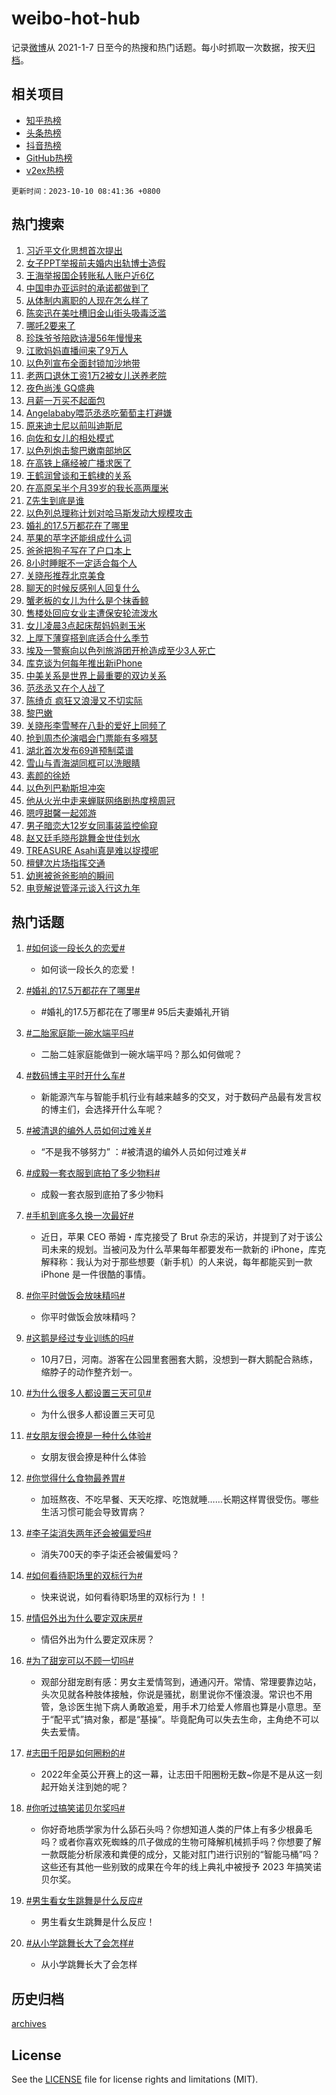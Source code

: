 # weibo-hot-hub

记录[微博](https://www.weibo.com)从 2021-1-7 日至今的热搜和热门话题。每小时抓取一次数据，按天[归档](archives)。

## 相关项目

- [知乎热榜](https://github.com/lonnyzhang423/zhihu-hot-hub)
- [头条热榜](https://github.com/lonnyzhang423/toutiao-hot-hub)
- [抖音热榜](https://github.com/lonnyzhang423/douyin-hot-hub)
- [GitHub热榜](https://github.com/lonnyzhang423/github-hot-hub)
- [v2ex热榜](https://github.com/lonnyzhang423/v2ex-hot-hub)


`更新时间：2023-10-10 08:41:36 +0800`

## 热门搜索

1. [习近平文化思想首次提出](https://m.weibo.cn/search?containerid=100103type%3D1%26t%3D10%26q%3D%23%E4%B9%A0%E8%BF%91%E5%B9%B3%E6%96%87%E5%8C%96%E6%80%9D%E6%83%B3%E9%A6%96%E6%AC%A1%E6%8F%90%E5%87%BA%23&stream_entry_id=51&isnewpage=1&extparam=seat%3D1%26filter_type%3Drealtimehot%26pos%3D0%26c_type%3D51%26q%3D%2523%25E4%25B9%25A0%25E8%25BF%2591%25E5%25B9%25B3%25E6%2596%2587%25E5%258C%2596%25E6%2580%259D%25E6%2583%25B3%25E9%25A6%2596%25E6%25AC%25A1%25E6%258F%2590%25E5%2587%25BA%2523%26cate%3D10103%26dgr%3D0%26stream_entry_id%3D51%26display_time%3D1696898494%26pre_seqid%3D1696898494951027372164)
1. [女子PPT举报前夫婚内出轨博士造假](https://m.weibo.cn/search?containerid=100103type%3D1%26t%3D10%26q%3D%23%E5%A5%B3%E5%AD%90PPT%E4%B8%BE%E6%8A%A5%E5%89%8D%E5%A4%AB%E5%A9%9A%E5%86%85%E5%87%BA%E8%BD%A8%E5%8D%9A%E5%A3%AB%E9%80%A0%E5%81%87%23&stream_entry_id=31&isnewpage=1&extparam=seat%3D1%26flag%3D2%26pos%3D0%26q%3D%2523%25E5%25A5%25B3%25E5%25AD%2590PPT%25E4%25B8%25BE%25E6%258A%25A5%25E5%2589%258D%25E5%25A4%25AB%25E5%25A9%259A%25E5%2586%2585%25E5%2587%25BA%25E8%25BD%25A8%25E5%258D%259A%25E5%25A3%25AB%25E9%2580%25A0%25E5%2581%2587%2523%26band_rank%3D1%26stream_entry_id%3D31%26filter_type%3Drealtimehot%26c_type%3D31%26lcate%3D5001%26realpos%3D1%26dgr%3D0%26cate%3D5001%26display_time%3D1696898494%26pre_seqid%3D1696898494951027372164)
1. [王海举报国企转账私人账户近6亿](https://m.weibo.cn/search?containerid=100103type%3D1%26t%3D10%26q%3D%23%E7%8E%8B%E6%B5%B7%E4%B8%BE%E6%8A%A5%E5%9B%BD%E4%BC%81%E8%BD%AC%E8%B4%A6%E7%A7%81%E4%BA%BA%E8%B4%A6%E6%88%B7%E8%BF%916%E4%BA%BF%23&stream_entry_id=31&isnewpage=1&extparam=seat%3D1%26flag%3D1%26pos%3D1%26q%3D%2523%25E7%258E%258B%25E6%25B5%25B7%25E4%25B8%25BE%25E6%258A%25A5%25E5%259B%25BD%25E4%25BC%2581%25E8%25BD%25AC%25E8%25B4%25A6%25E7%25A7%2581%25E4%25BA%25BA%25E8%25B4%25A6%25E6%2588%25B7%25E8%25BF%25916%25E4%25BA%25BF%2523%26band_rank%3D2%26stream_entry_id%3D31%26filter_type%3Drealtimehot%26c_type%3D31%26lcate%3D5001%26realpos%3D2%26dgr%3D0%26cate%3D5001%26display_time%3D1696898494%26pre_seqid%3D1696898494951027372164)
1. [中国申办亚运时的承诺都做到了](https://m.weibo.cn/search?containerid=100103type%3D1%26t%3D10%26q%3D%23%E4%B8%AD%E5%9B%BD%E7%94%B3%E5%8A%9E%E4%BA%9A%E8%BF%90%E6%97%B6%E7%9A%84%E6%89%BF%E8%AF%BA%E9%83%BD%E5%81%9A%E5%88%B0%E4%BA%86%23&stream_entry_id=31&isnewpage=1&extparam=seat%3D1%26flag%3D0%26pos%3D2%26q%3D%2523%25E4%25B8%25AD%25E5%259B%25BD%25E7%2594%25B3%25E5%258A%259E%25E4%25BA%259A%25E8%25BF%2590%25E6%2597%25B6%25E7%259A%2584%25E6%2589%25BF%25E8%25AF%25BA%25E9%2583%25BD%25E5%2581%259A%25E5%2588%25B0%25E4%25BA%2586%2523%26band_rank%3D3%26stream_entry_id%3D31%26filter_type%3Drealtimehot%26c_type%3D31%26lcate%3D5001%26realpos%3D3%26dgr%3D0%26cate%3D5001%26display_time%3D1696898494%26pre_seqid%3D1696898494951027372164)
1. [从体制内离职的人现在怎么样了](https://m.weibo.cn/search?containerid=100103type%3D1%26t%3D10%26q%3D%23%E4%BB%8E%E4%BD%93%E5%88%B6%E5%86%85%E7%A6%BB%E8%81%8C%E7%9A%84%E4%BA%BA%E7%8E%B0%E5%9C%A8%E6%80%8E%E4%B9%88%E6%A0%B7%E4%BA%86%23&stream_entry_id=31&isnewpage=1&extparam=seat%3D1%26flag%3D2%26pos%3D3%26q%3D%2523%25E4%25BB%258E%25E4%25BD%2593%25E5%2588%25B6%25E5%2586%2585%25E7%25A6%25BB%25E8%2581%258C%25E7%259A%2584%25E4%25BA%25BA%25E7%258E%25B0%25E5%259C%25A8%25E6%2580%258E%25E4%25B9%2588%25E6%25A0%25B7%25E4%25BA%2586%2523%26band_rank%3D4%26stream_entry_id%3D31%26filter_type%3Drealtimehot%26c_type%3D31%26lcate%3D5001%26realpos%3D4%26dgr%3D0%26cate%3D5001%26display_time%3D1696898494%26pre_seqid%3D1696898494951027372164)
1. [陈奕迅在美吐槽旧金山街头吸毒泛滥](https://m.weibo.cn/search?containerid=100103type%3D1%26t%3D10%26q%3D%23%E9%99%88%E5%A5%95%E8%BF%85%E5%9C%A8%E7%BE%8E%E5%90%90%E6%A7%BD%E6%97%A7%E9%87%91%E5%B1%B1%E8%A1%97%E5%A4%B4%E5%90%B8%E6%AF%92%E6%B3%9B%E6%BB%A5%23&stream_entry_id=31&isnewpage=1&extparam=seat%3D1%26flag%3D2%26pos%3D4%26q%3D%2523%25E9%2599%2588%25E5%25A5%2595%25E8%25BF%2585%25E5%259C%25A8%25E7%25BE%258E%25E5%2590%2590%25E6%25A7%25BD%25E6%2597%25A7%25E9%2587%2591%25E5%25B1%25B1%25E8%25A1%2597%25E5%25A4%25B4%25E5%2590%25B8%25E6%25AF%2592%25E6%25B3%259B%25E6%25BB%25A5%2523%26band_rank%3D5%26stream_entry_id%3D31%26filter_type%3Drealtimehot%26c_type%3D31%26lcate%3D5001%26realpos%3D5%26dgr%3D0%26cate%3D5001%26display_time%3D1696898494%26pre_seqid%3D1696898494951027372164)
1. [哪吒2要来了](https://m.weibo.cn/search?containerid=100103type%3D1%26t%3D10%26q%3D%23%E5%93%AA%E5%90%922%E8%A6%81%E6%9D%A5%E4%BA%86%23&stream_entry_id=31&isnewpage=1&extparam=seat%3D1%26flag%3D1%26pos%3D5%26q%3D%2523%25E5%2593%25AA%25E5%2590%25922%25E8%25A6%2581%25E6%259D%25A5%25E4%25BA%2586%2523%26band_rank%3D6%26stream_entry_id%3D31%26filter_type%3Drealtimehot%26c_type%3D31%26lcate%3D5001%26realpos%3D6%26dgr%3D0%26cate%3D5001%26display_time%3D1696898494%26pre_seqid%3D1696898494951027372164)
1. [珍珠爷爷陪欧诗漫56年慢慢来](https://m.weibo.cn/search?containerid=100103type%3D1%26t%3D10%26q%3D%23%E7%8F%8D%E7%8F%A0%E7%88%B7%E7%88%B7%E9%99%AA%E6%AC%A7%E8%AF%97%E6%BC%AB56%E5%B9%B4%E6%85%A2%E6%85%A2%E6%9D%A5%23&stream_entry_id=31&isnewpage=1&extparam=seat%3D1%26pos%3D6%26q%3D%2523%25E7%258F%258D%25E7%258F%25A0%25E7%2588%25B7%25E7%2588%25B7%25E9%2599%25AA%25E6%25AC%25A7%25E8%25AF%2597%25E6%25BC%25AB56%25E5%25B9%25B4%25E6%2585%25A2%25E6%2585%25A2%25E6%259D%25A5%2523%26band_rank%3D7%26topic_ad%3D1%26stream_entry_id%3D31%26filter_type%3Drealtimehot%26is_ad_pos%3D1%26c_type%3D31%26lcate%3D5001%26dgr%3D0%26cate%3D5001%26adid%3D207413%26display_time%3D1696898494%26pre_seqid%3D1696898494951027372164)
1. [江歌妈妈直播间来了9万人](https://m.weibo.cn/search?containerid=100103type%3D1%26t%3D10%26q%3D%23%E6%B1%9F%E6%AD%8C%E5%A6%88%E5%A6%88%E7%9B%B4%E6%92%AD%E9%97%B4%E6%9D%A5%E4%BA%869%E4%B8%87%E4%BA%BA%23&stream_entry_id=31&isnewpage=1&extparam=seat%3D1%26flag%3D0%26pos%3D7%26q%3D%2523%25E6%25B1%259F%25E6%25AD%258C%25E5%25A6%2588%25E5%25A6%2588%25E7%259B%25B4%25E6%2592%25AD%25E9%2597%25B4%25E6%259D%25A5%25E4%25BA%25869%25E4%25B8%2587%25E4%25BA%25BA%2523%26band_rank%3D7%26stream_entry_id%3D31%26filter_type%3Drealtimehot%26c_type%3D31%26lcate%3D5001%26realpos%3D7%26dgr%3D0%26cate%3D5001%26display_time%3D1696898494%26pre_seqid%3D1696898494951027372164)
1. [以色列宣布全面封锁加沙地带](https://m.weibo.cn/search?containerid=100103type%3D1%26t%3D10%26q%3D%23%E4%BB%A5%E8%89%B2%E5%88%97%E5%AE%A3%E5%B8%83%E5%85%A8%E9%9D%A2%E5%B0%81%E9%94%81%E5%8A%A0%E6%B2%99%E5%9C%B0%E5%B8%A6%23&stream_entry_id=31&isnewpage=1&extparam=seat%3D1%26flag%3D0%26pos%3D8%26q%3D%2523%25E4%25BB%25A5%25E8%2589%25B2%25E5%2588%2597%25E5%25AE%25A3%25E5%25B8%2583%25E5%2585%25A8%25E9%259D%25A2%25E5%25B0%2581%25E9%2594%2581%25E5%258A%25A0%25E6%25B2%2599%25E5%259C%25B0%25E5%25B8%25A6%2523%26band_rank%3D8%26stream_entry_id%3D31%26filter_type%3Drealtimehot%26c_type%3D31%26lcate%3D5001%26realpos%3D8%26dgr%3D0%26cate%3D5001%26display_time%3D1696898494%26pre_seqid%3D1696898494951027372164)
1. [老两口退休工资1万2被女儿送养老院](https://m.weibo.cn/search?containerid=100103type%3D1%26t%3D10%26q%3D%23%E8%80%81%E4%B8%A4%E5%8F%A3%E9%80%80%E4%BC%91%E5%B7%A5%E8%B5%841%E4%B8%872%E8%A2%AB%E5%A5%B3%E5%84%BF%E9%80%81%E5%85%BB%E8%80%81%E9%99%A2%23&stream_entry_id=31&isnewpage=1&extparam=seat%3D1%26flag%3D0%26pos%3D9%26q%3D%2523%25E8%2580%2581%25E4%25B8%25A4%25E5%258F%25A3%25E9%2580%2580%25E4%25BC%2591%25E5%25B7%25A5%25E8%25B5%25841%25E4%25B8%25872%25E8%25A2%25AB%25E5%25A5%25B3%25E5%2584%25BF%25E9%2580%2581%25E5%2585%25BB%25E8%2580%2581%25E9%2599%25A2%2523%26band_rank%3D9%26stream_entry_id%3D31%26filter_type%3Drealtimehot%26c_type%3D31%26lcate%3D5001%26realpos%3D9%26dgr%3D0%26cate%3D5001%26display_time%3D1696898494%26pre_seqid%3D1696898494951027372164)
1. [夜色尚浅 GQ盛典](https://m.weibo.cn/search?containerid=100103type%3D1%26t%3D10%26q%3D%E5%A4%9C%E8%89%B2%E5%B0%9A%E6%B5%85+GQ%E7%9B%9B%E5%85%B8&stream_entry_id=31&isnewpage=1&extparam=seat%3D1%26flag%3D1%26pos%3D10%26q%3D%25E5%25A4%259C%25E8%2589%25B2%25E5%25B0%259A%25E6%25B5%2585%2520GQ%25E7%259B%259B%25E5%2585%25B8%26band_rank%3D10%26stream_entry_id%3D31%26filter_type%3Drealtimehot%26c_type%3D31%26lcate%3D5001%26realpos%3D10%26dgr%3D0%26cate%3D5001%26display_time%3D1696898494%26pre_seqid%3D1696898494951027372164)
1. [月薪一万买不起面包](https://m.weibo.cn/search?containerid=100103type%3D1%26t%3D10%26q%3D%23%E6%9C%88%E8%96%AA%E4%B8%80%E4%B8%87%E4%B9%B0%E4%B8%8D%E8%B5%B7%E9%9D%A2%E5%8C%85%23&stream_entry_id=31&isnewpage=1&extparam=seat%3D1%26flag%3D2%26pos%3D11%26q%3D%2523%25E6%259C%2588%25E8%2596%25AA%25E4%25B8%2580%25E4%25B8%2587%25E4%25B9%25B0%25E4%25B8%258D%25E8%25B5%25B7%25E9%259D%25A2%25E5%258C%2585%2523%26band_rank%3D11%26stream_entry_id%3D31%26filter_type%3Drealtimehot%26c_type%3D31%26lcate%3D5001%26realpos%3D11%26dgr%3D0%26cate%3D5001%26display_time%3D1696898494%26pre_seqid%3D1696898494951027372164)
1. [Angelababy喂范丞丞吃葡萄主打避嫌](https://m.weibo.cn/search?containerid=100103type%3D1%26t%3D10%26q%3D%23Angelababy%E5%96%82%E8%8C%83%E4%B8%9E%E4%B8%9E%E5%90%83%E8%91%A1%E8%90%84%E4%B8%BB%E6%89%93%E9%81%BF%E5%AB%8C%23&stream_entry_id=31&isnewpage=1&extparam=seat%3D1%26flag%3D2%26pos%3D12%26q%3D%2523Angelababy%25E5%2596%2582%25E8%258C%2583%25E4%25B8%259E%25E4%25B8%259E%25E5%2590%2583%25E8%2591%25A1%25E8%2590%2584%25E4%25B8%25BB%25E6%2589%2593%25E9%2581%25BF%25E5%25AB%258C%2523%26band_rank%3D12%26stream_entry_id%3D31%26filter_type%3Drealtimehot%26c_type%3D31%26lcate%3D5001%26realpos%3D12%26dgr%3D0%26cate%3D5001%26display_time%3D1696898494%26pre_seqid%3D1696898494951027372164)
1. [原来迪士尼以前叫迪斯尼](https://m.weibo.cn/search?containerid=100103type%3D1%26t%3D10%26q%3D%23%E5%8E%9F%E6%9D%A5%E8%BF%AA%E5%A3%AB%E5%B0%BC%E4%BB%A5%E5%89%8D%E5%8F%AB%E8%BF%AA%E6%96%AF%E5%B0%BC%23&stream_entry_id=31&isnewpage=1&extparam=seat%3D1%26flag%3D1%26pos%3D13%26q%3D%2523%25E5%258E%259F%25E6%259D%25A5%25E8%25BF%25AA%25E5%25A3%25AB%25E5%25B0%25BC%25E4%25BB%25A5%25E5%2589%258D%25E5%258F%25AB%25E8%25BF%25AA%25E6%2596%25AF%25E5%25B0%25BC%2523%26band_rank%3D13%26stream_entry_id%3D31%26filter_type%3Drealtimehot%26c_type%3D31%26lcate%3D5001%26realpos%3D13%26dgr%3D0%26cate%3D5001%26display_time%3D1696898494%26pre_seqid%3D1696898494951027372164)
1. [向佐和女儿的相处模式](https://m.weibo.cn/search?containerid=100103type%3D1%26t%3D10%26q%3D%23%E5%90%91%E4%BD%90%E5%92%8C%E5%A5%B3%E5%84%BF%E7%9A%84%E7%9B%B8%E5%A4%84%E6%A8%A1%E5%BC%8F%23&stream_entry_id=31&isnewpage=1&extparam=seat%3D1%26flag%3D1%26pos%3D14%26q%3D%2523%25E5%2590%2591%25E4%25BD%2590%25E5%2592%258C%25E5%25A5%25B3%25E5%2584%25BF%25E7%259A%2584%25E7%259B%25B8%25E5%25A4%2584%25E6%25A8%25A1%25E5%25BC%258F%2523%26band_rank%3D14%26stream_entry_id%3D31%26filter_type%3Drealtimehot%26c_type%3D31%26lcate%3D5001%26realpos%3D14%26dgr%3D0%26cate%3D5001%26display_time%3D1696898494%26pre_seqid%3D1696898494951027372164)
1. [以色列炮击黎巴嫩南部地区](https://m.weibo.cn/search?containerid=100103type%3D1%26t%3D10%26q%3D%23%E4%BB%A5%E8%89%B2%E5%88%97%E7%82%AE%E5%87%BB%E9%BB%8E%E5%B7%B4%E5%AB%A9%E5%8D%97%E9%83%A8%E5%9C%B0%E5%8C%BA%23&stream_entry_id=31&isnewpage=1&extparam=seat%3D1%26flag%3D0%26pos%3D15%26q%3D%2523%25E4%25BB%25A5%25E8%2589%25B2%25E5%2588%2597%25E7%2582%25AE%25E5%2587%25BB%25E9%25BB%258E%25E5%25B7%25B4%25E5%25AB%25A9%25E5%258D%2597%25E9%2583%25A8%25E5%259C%25B0%25E5%258C%25BA%2523%26band_rank%3D15%26stream_entry_id%3D31%26filter_type%3Drealtimehot%26c_type%3D31%26lcate%3D5001%26realpos%3D15%26dgr%3D0%26cate%3D5001%26display_time%3D1696898494%26pre_seqid%3D1696898494951027372164)
1. [在高铁上痛经被广播求医了](https://m.weibo.cn/search?containerid=100103type%3D1%26t%3D10%26q%3D%23%E5%9C%A8%E9%AB%98%E9%93%81%E4%B8%8A%E7%97%9B%E7%BB%8F%E8%A2%AB%E5%B9%BF%E6%92%AD%E6%B1%82%E5%8C%BB%E4%BA%86%23&stream_entry_id=31&isnewpage=1&extparam=seat%3D1%26flag%3D1%26pos%3D16%26q%3D%2523%25E5%259C%25A8%25E9%25AB%2598%25E9%2593%2581%25E4%25B8%258A%25E7%2597%259B%25E7%25BB%258F%25E8%25A2%25AB%25E5%25B9%25BF%25E6%2592%25AD%25E6%25B1%2582%25E5%258C%25BB%25E4%25BA%2586%2523%26band_rank%3D16%26stream_entry_id%3D31%26filter_type%3Drealtimehot%26c_type%3D31%26lcate%3D5001%26realpos%3D16%26dgr%3D0%26cate%3D5001%26display_time%3D1696898494%26pre_seqid%3D1696898494951027372164)
1. [王鹤润曾谈和王鹤棣的关系](https://m.weibo.cn/search?containerid=100103type%3D1%26t%3D10%26q%3D%23%E7%8E%8B%E9%B9%A4%E6%B6%A6%E6%9B%BE%E8%B0%88%E5%92%8C%E7%8E%8B%E9%B9%A4%E6%A3%A3%E7%9A%84%E5%85%B3%E7%B3%BB%23&stream_entry_id=31&isnewpage=1&extparam=seat%3D1%26flag%3D0%26pos%3D17%26q%3D%2523%25E7%258E%258B%25E9%25B9%25A4%25E6%25B6%25A6%25E6%259B%25BE%25E8%25B0%2588%25E5%2592%258C%25E7%258E%258B%25E9%25B9%25A4%25E6%25A3%25A3%25E7%259A%2584%25E5%2585%25B3%25E7%25B3%25BB%2523%26band_rank%3D17%26stream_entry_id%3D31%26filter_type%3Drealtimehot%26c_type%3D31%26lcate%3D5001%26realpos%3D17%26dgr%3D0%26cate%3D5001%26display_time%3D1696898494%26pre_seqid%3D1696898494951027372164)
1. [在高原呆半个月39岁的我长高两厘米](https://m.weibo.cn/search?containerid=100103type%3D1%26t%3D10%26q%3D%23%E5%9C%A8%E9%AB%98%E5%8E%9F%E5%91%86%E5%8D%8A%E4%B8%AA%E6%9C%8839%E5%B2%81%E7%9A%84%E6%88%91%E9%95%BF%E9%AB%98%E4%B8%A4%E5%8E%98%E7%B1%B3%23&stream_entry_id=31&isnewpage=1&extparam=seat%3D1%26flag%3D1%26pos%3D18%26q%3D%2523%25E5%259C%25A8%25E9%25AB%2598%25E5%258E%259F%25E5%2591%2586%25E5%258D%258A%25E4%25B8%25AA%25E6%259C%258839%25E5%25B2%2581%25E7%259A%2584%25E6%2588%2591%25E9%2595%25BF%25E9%25AB%2598%25E4%25B8%25A4%25E5%258E%2598%25E7%25B1%25B3%2523%26band_rank%3D18%26stream_entry_id%3D31%26filter_type%3Drealtimehot%26c_type%3D31%26lcate%3D5001%26realpos%3D18%26dgr%3D0%26cate%3D5001%26display_time%3D1696898494%26pre_seqid%3D1696898494951027372164)
1. [Z先生到底是谁](https://m.weibo.cn/search?containerid=100103type%3D1%26t%3D10%26q%3D%23Z%E5%85%88%E7%94%9F%E5%88%B0%E5%BA%95%E6%98%AF%E8%B0%81%23&stream_entry_id=31&isnewpage=1&extparam=seat%3D1%26flag%3D2%26pos%3D19%26q%3D%2523Z%25E5%2585%2588%25E7%2594%259F%25E5%2588%25B0%25E5%25BA%2595%25E6%2598%25AF%25E8%25B0%2581%2523%26band_rank%3D19%26stream_entry_id%3D31%26filter_type%3Drealtimehot%26c_type%3D31%26lcate%3D5001%26realpos%3D19%26dgr%3D0%26cate%3D5001%26display_time%3D1696898494%26pre_seqid%3D1696898494951027372164)
1. [以色列总理称计划对哈马斯发动大规模攻击](https://m.weibo.cn/search?containerid=100103type%3D1%26t%3D10%26q%3D%23%E4%BB%A5%E8%89%B2%E5%88%97%E6%80%BB%E7%90%86%E7%A7%B0%E8%AE%A1%E5%88%92%E5%AF%B9%E5%93%88%E9%A9%AC%E6%96%AF%E5%8F%91%E5%8A%A8%E5%A4%A7%E8%A7%84%E6%A8%A1%E6%94%BB%E5%87%BB%23&stream_entry_id=31&isnewpage=1&extparam=seat%3D1%26flag%3D1%26pos%3D20%26q%3D%2523%25E4%25BB%25A5%25E8%2589%25B2%25E5%2588%2597%25E6%2580%25BB%25E7%2590%2586%25E7%25A7%25B0%25E8%25AE%25A1%25E5%2588%2592%25E5%25AF%25B9%25E5%2593%2588%25E9%25A9%25AC%25E6%2596%25AF%25E5%258F%2591%25E5%258A%25A8%25E5%25A4%25A7%25E8%25A7%2584%25E6%25A8%25A1%25E6%2594%25BB%25E5%2587%25BB%2523%26band_rank%3D20%26stream_entry_id%3D31%26filter_type%3Drealtimehot%26c_type%3D31%26lcate%3D5001%26realpos%3D20%26dgr%3D0%26cate%3D5001%26display_time%3D1696898494%26pre_seqid%3D1696898494951027372164)
1. [婚礼的17.5万都花在了哪里](https://m.weibo.cn/search?containerid=100103type%3D1%26t%3D10%26q%3D%23%E5%A9%9A%E7%A4%BC%E7%9A%8417.5%E4%B8%87%E9%83%BD%E8%8A%B1%E5%9C%A8%E4%BA%86%E5%93%AA%E9%87%8C%23&stream_entry_id=31&isnewpage=1&extparam=seat%3D1%26flag%3D1%26pos%3D21%26q%3D%2523%25E5%25A9%259A%25E7%25A4%25BC%25E7%259A%258417.5%25E4%25B8%2587%25E9%2583%25BD%25E8%258A%25B1%25E5%259C%25A8%25E4%25BA%2586%25E5%2593%25AA%25E9%2587%258C%2523%26band_rank%3D21%26stream_entry_id%3D31%26filter_type%3Drealtimehot%26c_type%3D31%26lcate%3D5001%26realpos%3D21%26dgr%3D0%26cate%3D5001%26display_time%3D1696898494%26pre_seqid%3D1696898494951027372164)
1. [苹果的苹字还能组成什么词](https://m.weibo.cn/search?containerid=100103type%3D1%26t%3D10%26q%3D%23%E8%8B%B9%E6%9E%9C%E7%9A%84%E8%8B%B9%E5%AD%97%E8%BF%98%E8%83%BD%E7%BB%84%E6%88%90%E4%BB%80%E4%B9%88%E8%AF%8D%23&stream_entry_id=31&isnewpage=1&extparam=seat%3D1%26flag%3D1%26pos%3D22%26q%3D%2523%25E8%258B%25B9%25E6%259E%259C%25E7%259A%2584%25E8%258B%25B9%25E5%25AD%2597%25E8%25BF%2598%25E8%2583%25BD%25E7%25BB%2584%25E6%2588%2590%25E4%25BB%2580%25E4%25B9%2588%25E8%25AF%258D%2523%26band_rank%3D22%26stream_entry_id%3D31%26filter_type%3Drealtimehot%26c_type%3D31%26lcate%3D5001%26realpos%3D22%26dgr%3D0%26cate%3D5001%26display_time%3D1696898494%26pre_seqid%3D1696898494951027372164)
1. [爸爸把狗子写在了户口本上](https://m.weibo.cn/search?containerid=100103type%3D1%26t%3D10%26q%3D%23%E7%88%B8%E7%88%B8%E6%8A%8A%E7%8B%97%E5%AD%90%E5%86%99%E5%9C%A8%E4%BA%86%E6%88%B7%E5%8F%A3%E6%9C%AC%E4%B8%8A%23&stream_entry_id=31&isnewpage=1&extparam=seat%3D1%26flag%3D1%26pos%3D23%26q%3D%2523%25E7%2588%25B8%25E7%2588%25B8%25E6%258A%258A%25E7%258B%2597%25E5%25AD%2590%25E5%2586%2599%25E5%259C%25A8%25E4%25BA%2586%25E6%2588%25B7%25E5%258F%25A3%25E6%259C%25AC%25E4%25B8%258A%2523%26band_rank%3D23%26stream_entry_id%3D31%26filter_type%3Drealtimehot%26c_type%3D31%26lcate%3D5001%26realpos%3D23%26dgr%3D0%26cate%3D5001%26display_time%3D1696898494%26pre_seqid%3D1696898494951027372164)
1. [8小时睡眠不一定适合每个人](https://m.weibo.cn/search?containerid=100103type%3D1%26t%3D10%26q%3D%238%E5%B0%8F%E6%97%B6%E7%9D%A1%E7%9C%A0%E4%B8%8D%E4%B8%80%E5%AE%9A%E9%80%82%E5%90%88%E6%AF%8F%E4%B8%AA%E4%BA%BA%23&stream_entry_id=31&isnewpage=1&extparam=seat%3D1%26flag%3D0%26pos%3D24%26q%3D%25238%25E5%25B0%258F%25E6%2597%25B6%25E7%259D%25A1%25E7%259C%25A0%25E4%25B8%258D%25E4%25B8%2580%25E5%25AE%259A%25E9%2580%2582%25E5%2590%2588%25E6%25AF%258F%25E4%25B8%25AA%25E4%25BA%25BA%2523%26band_rank%3D24%26stream_entry_id%3D31%26filter_type%3Drealtimehot%26c_type%3D31%26lcate%3D5001%26realpos%3D24%26dgr%3D0%26cate%3D5001%26display_time%3D1696898494%26pre_seqid%3D1696898494951027372164)
1. [关晓彤推荐北京美食](https://m.weibo.cn/search?containerid=100103type%3D1%26t%3D10%26q%3D%E5%85%B3%E6%99%93%E5%BD%A4%E6%8E%A8%E8%8D%90%E5%8C%97%E4%BA%AC%E7%BE%8E%E9%A3%9F&stream_entry_id=31&isnewpage=1&extparam=seat%3D1%26flag%3D1%26pos%3D25%26q%3D%25E5%2585%25B3%25E6%2599%2593%25E5%25BD%25A4%25E6%258E%25A8%25E8%258D%2590%25E5%258C%2597%25E4%25BA%25AC%25E7%25BE%258E%25E9%25A3%259F%26band_rank%3D25%26stream_entry_id%3D31%26filter_type%3Drealtimehot%26c_type%3D31%26lcate%3D5001%26realpos%3D25%26dgr%3D0%26cate%3D5001%26display_time%3D1696898494%26pre_seqid%3D1696898494951027372164)
1. [聊天的时候反感别人回复什么](https://m.weibo.cn/search?containerid=100103type%3D1%26t%3D10%26q%3D%23%E8%81%8A%E5%A4%A9%E7%9A%84%E6%97%B6%E5%80%99%E5%8F%8D%E6%84%9F%E5%88%AB%E4%BA%BA%E5%9B%9E%E5%A4%8D%E4%BB%80%E4%B9%88%23&stream_entry_id=31&isnewpage=1&extparam=seat%3D1%26flag%3D1%26pos%3D26%26q%3D%2523%25E8%2581%258A%25E5%25A4%25A9%25E7%259A%2584%25E6%2597%25B6%25E5%2580%2599%25E5%258F%258D%25E6%2584%259F%25E5%2588%25AB%25E4%25BA%25BA%25E5%259B%259E%25E5%25A4%258D%25E4%25BB%2580%25E4%25B9%2588%2523%26band_rank%3D26%26stream_entry_id%3D31%26filter_type%3Drealtimehot%26c_type%3D31%26lcate%3D5001%26realpos%3D26%26dgr%3D0%26cate%3D5001%26display_time%3D1696898494%26pre_seqid%3D1696898494951027372164)
1. [蟹老板的女儿为什么是个抹香鲸](https://m.weibo.cn/search?containerid=100103type%3D1%26t%3D10%26q%3D%E8%9F%B9%E8%80%81%E6%9D%BF%E7%9A%84%E5%A5%B3%E5%84%BF%E4%B8%BA%E4%BB%80%E4%B9%88%E6%98%AF%E4%B8%AA%E6%8A%B9%E9%A6%99%E9%B2%B8&stream_entry_id=31&isnewpage=1&extparam=seat%3D1%26flag%3D0%26pos%3D27%26q%3D%25E8%259F%25B9%25E8%2580%2581%25E6%259D%25BF%25E7%259A%2584%25E5%25A5%25B3%25E5%2584%25BF%25E4%25B8%25BA%25E4%25BB%2580%25E4%25B9%2588%25E6%2598%25AF%25E4%25B8%25AA%25E6%258A%25B9%25E9%25A6%2599%25E9%25B2%25B8%26band_rank%3D27%26stream_entry_id%3D31%26filter_type%3Drealtimehot%26c_type%3D31%26lcate%3D5001%26realpos%3D27%26dgr%3D0%26cate%3D5001%26display_time%3D1696898494%26pre_seqid%3D1696898494951027372164)
1. [售楼处回应女业主遭保安轮流泼水](https://m.weibo.cn/search?containerid=100103type%3D1%26t%3D10%26q%3D%23%E5%94%AE%E6%A5%BC%E5%A4%84%E5%9B%9E%E5%BA%94%E5%A5%B3%E4%B8%9A%E4%B8%BB%E9%81%AD%E4%BF%9D%E5%AE%89%E8%BD%AE%E6%B5%81%E6%B3%BC%E6%B0%B4%23&stream_entry_id=31&isnewpage=1&extparam=seat%3D1%26flag%3D0%26pos%3D28%26q%3D%2523%25E5%2594%25AE%25E6%25A5%25BC%25E5%25A4%2584%25E5%259B%259E%25E5%25BA%2594%25E5%25A5%25B3%25E4%25B8%259A%25E4%25B8%25BB%25E9%2581%25AD%25E4%25BF%259D%25E5%25AE%2589%25E8%25BD%25AE%25E6%25B5%2581%25E6%25B3%25BC%25E6%25B0%25B4%2523%26band_rank%3D28%26stream_entry_id%3D31%26filter_type%3Drealtimehot%26c_type%3D31%26lcate%3D5001%26realpos%3D28%26dgr%3D0%26cate%3D5001%26display_time%3D1696898494%26pre_seqid%3D1696898494951027372164)
1. [女儿凌晨3点起床帮妈妈剥玉米](https://m.weibo.cn/search?containerid=100103type%3D1%26t%3D10%26q%3D%23%E5%A5%B3%E5%84%BF%E5%87%8C%E6%99%A83%E7%82%B9%E8%B5%B7%E5%BA%8A%E5%B8%AE%E5%A6%88%E5%A6%88%E5%89%A5%E7%8E%89%E7%B1%B3%23&stream_entry_id=31&isnewpage=1&extparam=seat%3D1%26flag%3D32768%26pos%3D29%26q%3D%2523%25E5%25A5%25B3%25E5%2584%25BF%25E5%2587%258C%25E6%2599%25A83%25E7%2582%25B9%25E8%25B5%25B7%25E5%25BA%258A%25E5%25B8%25AE%25E5%25A6%2588%25E5%25A6%2588%25E5%2589%25A5%25E7%258E%2589%25E7%25B1%25B3%2523%26band_rank%3D29%26stream_entry_id%3D31%26filter_type%3Drealtimehot%26c_type%3D31%26lcate%3D5001%26realpos%3D29%26dgr%3D0%26cate%3D5001%26display_time%3D1696898494%26pre_seqid%3D1696898494951027372164)
1. [上厚下薄穿搭到底适合什么季节](https://m.weibo.cn/search?containerid=100103type%3D1%26t%3D10%26q%3D%23%E4%B8%8A%E5%8E%9A%E4%B8%8B%E8%96%84%E7%A9%BF%E6%90%AD%E5%88%B0%E5%BA%95%E9%80%82%E5%90%88%E4%BB%80%E4%B9%88%E5%AD%A3%E8%8A%82%23&stream_entry_id=31&isnewpage=1&extparam=seat%3D1%26flag%3D0%26pos%3D30%26q%3D%2523%25E4%25B8%258A%25E5%258E%259A%25E4%25B8%258B%25E8%2596%2584%25E7%25A9%25BF%25E6%2590%25AD%25E5%2588%25B0%25E5%25BA%2595%25E9%2580%2582%25E5%2590%2588%25E4%25BB%2580%25E4%25B9%2588%25E5%25AD%25A3%25E8%258A%2582%2523%26band_rank%3D30%26stream_entry_id%3D31%26filter_type%3Drealtimehot%26c_type%3D31%26lcate%3D5001%26realpos%3D30%26dgr%3D0%26cate%3D5001%26display_time%3D1696898494%26pre_seqid%3D1696898494951027372164)
1. [埃及一警察向以色列旅游团开枪造成至少3人死亡](https://m.weibo.cn/search?containerid=100103type%3D1%26t%3D10%26q%3D%23%E5%9F%83%E5%8F%8A%E4%B8%80%E8%AD%A6%E5%AF%9F%E5%90%91%E4%BB%A5%E8%89%B2%E5%88%97%E6%97%85%E6%B8%B8%E5%9B%A2%E5%BC%80%E6%9E%AA%E9%80%A0%E6%88%90%E8%87%B3%E5%B0%913%E4%BA%BA%E6%AD%BB%E4%BA%A1%23&stream_entry_id=31&isnewpage=1&extparam=seat%3D1%26flag%3D1%26pos%3D31%26q%3D%2523%25E5%259F%2583%25E5%258F%258A%25E4%25B8%2580%25E8%25AD%25A6%25E5%25AF%259F%25E5%2590%2591%25E4%25BB%25A5%25E8%2589%25B2%25E5%2588%2597%25E6%2597%2585%25E6%25B8%25B8%25E5%259B%25A2%25E5%25BC%2580%25E6%259E%25AA%25E9%2580%25A0%25E6%2588%2590%25E8%2587%25B3%25E5%25B0%25913%25E4%25BA%25BA%25E6%25AD%25BB%25E4%25BA%25A1%2523%26band_rank%3D31%26stream_entry_id%3D31%26filter_type%3Drealtimehot%26c_type%3D31%26lcate%3D5001%26realpos%3D31%26dgr%3D0%26cate%3D5001%26display_time%3D1696898494%26pre_seqid%3D1696898494951027372164)
1. [库克谈为何每年推出新iPhone](https://m.weibo.cn/search?containerid=100103type%3D1%26t%3D10%26q%3D%23%E5%BA%93%E5%85%8B%E8%B0%88%E4%B8%BA%E4%BD%95%E6%AF%8F%E5%B9%B4%E6%8E%A8%E5%87%BA%E6%96%B0iPhone%23&stream_entry_id=31&isnewpage=1&extparam=seat%3D1%26flag%3D1%26pos%3D32%26q%3D%2523%25E5%25BA%2593%25E5%2585%258B%25E8%25B0%2588%25E4%25B8%25BA%25E4%25BD%2595%25E6%25AF%258F%25E5%25B9%25B4%25E6%258E%25A8%25E5%2587%25BA%25E6%2596%25B0iPhone%2523%26band_rank%3D32%26stream_entry_id%3D31%26filter_type%3Drealtimehot%26c_type%3D31%26lcate%3D5001%26realpos%3D32%26dgr%3D0%26cate%3D5001%26display_time%3D1696898494%26pre_seqid%3D1696898494951027372164)
1. [中美关系是世界上最重要的双边关系](https://m.weibo.cn/search?containerid=100103type%3D1%26t%3D10%26q%3D%23%E4%B8%AD%E7%BE%8E%E5%85%B3%E7%B3%BB%E6%98%AF%E4%B8%96%E7%95%8C%E4%B8%8A%E6%9C%80%E9%87%8D%E8%A6%81%E7%9A%84%E5%8F%8C%E8%BE%B9%E5%85%B3%E7%B3%BB%23&stream_entry_id=31&isnewpage=1&extparam=seat%3D1%26flag%3D1%26pos%3D33%26q%3D%2523%25E4%25B8%25AD%25E7%25BE%258E%25E5%2585%25B3%25E7%25B3%25BB%25E6%2598%25AF%25E4%25B8%2596%25E7%2595%258C%25E4%25B8%258A%25E6%259C%2580%25E9%2587%258D%25E8%25A6%2581%25E7%259A%2584%25E5%258F%258C%25E8%25BE%25B9%25E5%2585%25B3%25E7%25B3%25BB%2523%26band_rank%3D33%26stream_entry_id%3D31%26filter_type%3Drealtimehot%26c_type%3D31%26lcate%3D5001%26realpos%3D33%26dgr%3D0%26cate%3D5001%26display_time%3D1696898494%26pre_seqid%3D1696898494951027372164)
1. [范丞丞又在个人战了](https://m.weibo.cn/search?containerid=100103type%3D1%26t%3D10%26q%3D%23%E8%8C%83%E4%B8%9E%E4%B8%9E%E5%8F%88%E5%9C%A8%E4%B8%AA%E4%BA%BA%E6%88%98%E4%BA%86%23&stream_entry_id=31&isnewpage=1&extparam=seat%3D1%26flag%3D1%26pos%3D34%26q%3D%2523%25E8%258C%2583%25E4%25B8%259E%25E4%25B8%259E%25E5%258F%2588%25E5%259C%25A8%25E4%25B8%25AA%25E4%25BA%25BA%25E6%2588%2598%25E4%25BA%2586%2523%26band_rank%3D34%26stream_entry_id%3D31%26filter_type%3Drealtimehot%26c_type%3D31%26lcate%3D5001%26realpos%3D34%26dgr%3D0%26cate%3D5001%26display_time%3D1696898494%26pre_seqid%3D1696898494951027372164)
1. [陈绮贞 疯狂又浪漫又不切实际](https://m.weibo.cn/search?containerid=100103type%3D1%26t%3D10%26q%3D%E9%99%88%E7%BB%AE%E8%B4%9E+%E7%96%AF%E7%8B%82%E5%8F%88%E6%B5%AA%E6%BC%AB%E5%8F%88%E4%B8%8D%E5%88%87%E5%AE%9E%E9%99%85&stream_entry_id=31&isnewpage=1&extparam=seat%3D1%26flag%3D1%26pos%3D35%26q%3D%25E9%2599%2588%25E7%25BB%25AE%25E8%25B4%259E%2520%25E7%2596%25AF%25E7%258B%2582%25E5%258F%2588%25E6%25B5%25AA%25E6%25BC%25AB%25E5%258F%2588%25E4%25B8%258D%25E5%2588%2587%25E5%25AE%259E%25E9%2599%2585%26band_rank%3D35%26stream_entry_id%3D31%26filter_type%3Drealtimehot%26c_type%3D31%26lcate%3D5001%26realpos%3D35%26dgr%3D0%26cate%3D5001%26display_time%3D1696898494%26pre_seqid%3D1696898494951027372164)
1. [黎巴嫩](https://m.weibo.cn/search?containerid=100103type%3D1%26t%3D10%26q%3D%23%E9%BB%8E%E5%B7%B4%E5%AB%A9%23&stream_entry_id=31&isnewpage=1&extparam=seat%3D1%26flag%3D1%26pos%3D36%26q%3D%2523%25E9%25BB%258E%25E5%25B7%25B4%25E5%25AB%25A9%2523%26band_rank%3D36%26stream_entry_id%3D31%26filter_type%3Drealtimehot%26c_type%3D31%26lcate%3D5001%26realpos%3D36%26dgr%3D0%26cate%3D5001%26display_time%3D1696898494%26pre_seqid%3D1696898494951027372164)
1. [关晓彤李雪琴在八卦的爱好上同频了](https://m.weibo.cn/search?containerid=100103type%3D1%26t%3D10%26q%3D%23%E5%85%B3%E6%99%93%E5%BD%A4%E6%9D%8E%E9%9B%AA%E7%90%B4%E5%9C%A8%E5%85%AB%E5%8D%A6%E7%9A%84%E7%88%B1%E5%A5%BD%E4%B8%8A%E5%90%8C%E9%A2%91%E4%BA%86%23&stream_entry_id=31&isnewpage=1&extparam=seat%3D1%26flag%3D1%26pos%3D37%26q%3D%2523%25E5%2585%25B3%25E6%2599%2593%25E5%25BD%25A4%25E6%259D%258E%25E9%259B%25AA%25E7%2590%25B4%25E5%259C%25A8%25E5%2585%25AB%25E5%258D%25A6%25E7%259A%2584%25E7%2588%25B1%25E5%25A5%25BD%25E4%25B8%258A%25E5%2590%258C%25E9%25A2%2591%25E4%25BA%2586%2523%26band_rank%3D37%26stream_entry_id%3D31%26filter_type%3Drealtimehot%26c_type%3D31%26lcate%3D5001%26realpos%3D37%26dgr%3D0%26cate%3D5001%26display_time%3D1696898494%26pre_seqid%3D1696898494951027372164)
1. [抢到周杰伦演唱会门票能有多嘚瑟](https://m.weibo.cn/search?containerid=100103type%3D1%26t%3D10%26q%3D%23%E6%8A%A2%E5%88%B0%E5%91%A8%E6%9D%B0%E4%BC%A6%E6%BC%94%E5%94%B1%E4%BC%9A%E9%97%A8%E7%A5%A8%E8%83%BD%E6%9C%89%E5%A4%9A%E5%98%9A%E7%91%9F%23&stream_entry_id=31&isnewpage=1&extparam=seat%3D1%26flag%3D1%26pos%3D38%26q%3D%2523%25E6%258A%25A2%25E5%2588%25B0%25E5%2591%25A8%25E6%259D%25B0%25E4%25BC%25A6%25E6%25BC%2594%25E5%2594%25B1%25E4%25BC%259A%25E9%2597%25A8%25E7%25A5%25A8%25E8%2583%25BD%25E6%259C%2589%25E5%25A4%259A%25E5%2598%259A%25E7%2591%259F%2523%26band_rank%3D38%26stream_entry_id%3D31%26filter_type%3Drealtimehot%26c_type%3D31%26lcate%3D5001%26realpos%3D38%26dgr%3D0%26cate%3D5001%26display_time%3D1696898494%26pre_seqid%3D1696898494951027372164)
1. [湖北首次发布69道预制菜谱](https://m.weibo.cn/search?containerid=100103type%3D1%26t%3D10%26q%3D%23%E6%B9%96%E5%8C%97%E9%A6%96%E6%AC%A1%E5%8F%91%E5%B8%8369%E9%81%93%E9%A2%84%E5%88%B6%E8%8F%9C%E8%B0%B1%23&stream_entry_id=31&isnewpage=1&extparam=seat%3D1%26flag%3D1%26pos%3D39%26q%3D%2523%25E6%25B9%2596%25E5%258C%2597%25E9%25A6%2596%25E6%25AC%25A1%25E5%258F%2591%25E5%25B8%258369%25E9%2581%2593%25E9%25A2%2584%25E5%2588%25B6%25E8%258F%259C%25E8%25B0%25B1%2523%26band_rank%3D39%26stream_entry_id%3D31%26filter_type%3Drealtimehot%26c_type%3D31%26lcate%3D5001%26realpos%3D39%26dgr%3D0%26cate%3D5001%26display_time%3D1696898494%26pre_seqid%3D1696898494951027372164)
1. [雪山与青海湖同框可以洗眼睛](https://m.weibo.cn/search?containerid=100103type%3D1%26t%3D10%26q%3D%23%E9%9B%AA%E5%B1%B1%E4%B8%8E%E9%9D%92%E6%B5%B7%E6%B9%96%E5%90%8C%E6%A1%86%E5%8F%AF%E4%BB%A5%E6%B4%97%E7%9C%BC%E7%9D%9B%23&stream_entry_id=31&isnewpage=1&extparam=seat%3D1%26flag%3D1%26pos%3D40%26q%3D%2523%25E9%259B%25AA%25E5%25B1%25B1%25E4%25B8%258E%25E9%259D%2592%25E6%25B5%25B7%25E6%25B9%2596%25E5%2590%258C%25E6%25A1%2586%25E5%258F%25AF%25E4%25BB%25A5%25E6%25B4%2597%25E7%259C%25BC%25E7%259D%259B%2523%26band_rank%3D40%26stream_entry_id%3D31%26filter_type%3Drealtimehot%26c_type%3D31%26lcate%3D5001%26realpos%3D40%26dgr%3D0%26cate%3D5001%26display_time%3D1696898494%26pre_seqid%3D1696898494951027372164)
1. [素颜的徐娇](https://m.weibo.cn/search?containerid=100103type%3D1%26t%3D10%26q%3D%23%E7%B4%A0%E9%A2%9C%E7%9A%84%E5%BE%90%E5%A8%87%23&stream_entry_id=31&isnewpage=1&extparam=seat%3D1%26flag%3D0%26pos%3D41%26q%3D%2523%25E7%25B4%25A0%25E9%25A2%259C%25E7%259A%2584%25E5%25BE%2590%25E5%25A8%2587%2523%26band_rank%3D41%26stream_entry_id%3D31%26filter_type%3Drealtimehot%26c_type%3D31%26lcate%3D5001%26realpos%3D41%26dgr%3D0%26cate%3D5001%26display_time%3D1696898494%26pre_seqid%3D1696898494951027372164)
1. [以色列巴勒斯坦冲突](https://m.weibo.cn/search?containerid=100103type%3D1%26t%3D10%26q%3D%23%E4%BB%A5%E8%89%B2%E5%88%97%E5%B7%B4%E5%8B%92%E6%96%AF%E5%9D%A6%E5%86%B2%E7%AA%81%23&stream_entry_id=31&isnewpage=1&extparam=seat%3D1%26flag%3D0%26pos%3D42%26q%3D%2523%25E4%25BB%25A5%25E8%2589%25B2%25E5%2588%2597%25E5%25B7%25B4%25E5%258B%2592%25E6%2596%25AF%25E5%259D%25A6%25E5%2586%25B2%25E7%25AA%2581%2523%26band_rank%3D42%26stream_entry_id%3D31%26filter_type%3Drealtimehot%26c_type%3D31%26lcate%3D5001%26realpos%3D42%26dgr%3D0%26cate%3D5001%26display_time%3D1696898494%26pre_seqid%3D1696898494951027372164)
1. [他从火光中走来蝉联网络剧热度榜周冠](https://m.weibo.cn/search?containerid=100103type%3D1%26t%3D10%26q%3D%23%E4%BB%96%E4%BB%8E%E7%81%AB%E5%85%89%E4%B8%AD%E8%B5%B0%E6%9D%A5%E8%9D%89%E8%81%94%E7%BD%91%E7%BB%9C%E5%89%A7%E7%83%AD%E5%BA%A6%E6%A6%9C%E5%91%A8%E5%86%A0%23&stream_entry_id=31&isnewpage=1&extparam=seat%3D1%26flag%3D1%26pos%3D43%26q%3D%2523%25E4%25BB%2596%25E4%25BB%258E%25E7%2581%25AB%25E5%2585%2589%25E4%25B8%25AD%25E8%25B5%25B0%25E6%259D%25A5%25E8%259D%2589%25E8%2581%2594%25E7%25BD%2591%25E7%25BB%259C%25E5%2589%25A7%25E7%2583%25AD%25E5%25BA%25A6%25E6%25A6%259C%25E5%2591%25A8%25E5%2586%25A0%2523%26band_rank%3D43%26stream_entry_id%3D31%26filter_type%3Drealtimehot%26c_type%3D31%26lcate%3D5001%26realpos%3D43%26dgr%3D0%26cate%3D5001%26display_time%3D1696898494%26pre_seqid%3D1696898494951027372164)
1. [嗯哼甜馨一起郊游](https://m.weibo.cn/search?containerid=100103type%3D1%26t%3D10%26q%3D%23%E5%97%AF%E5%93%BC%E7%94%9C%E9%A6%A8%E4%B8%80%E8%B5%B7%E9%83%8A%E6%B8%B8%23&stream_entry_id=31&isnewpage=1&extparam=seat%3D1%26flag%3D0%26pos%3D44%26q%3D%2523%25E5%2597%25AF%25E5%2593%25BC%25E7%2594%259C%25E9%25A6%25A8%25E4%25B8%2580%25E8%25B5%25B7%25E9%2583%258A%25E6%25B8%25B8%2523%26band_rank%3D44%26stream_entry_id%3D31%26filter_type%3Drealtimehot%26c_type%3D31%26lcate%3D5001%26realpos%3D44%26dgr%3D0%26cate%3D5001%26display_time%3D1696898494%26pre_seqid%3D1696898494951027372164)
1. [男子暗恋大12岁女同事装监控偷窥](https://m.weibo.cn/search?containerid=100103type%3D1%26t%3D10%26q%3D%23%E7%94%B7%E5%AD%90%E6%9A%97%E6%81%8B%E5%A4%A712%E5%B2%81%E5%A5%B3%E5%90%8C%E4%BA%8B%E8%A3%85%E7%9B%91%E6%8E%A7%E5%81%B7%E7%AA%A5%23&stream_entry_id=31&isnewpage=1&extparam=seat%3D1%26flag%3D0%26pos%3D45%26q%3D%2523%25E7%2594%25B7%25E5%25AD%2590%25E6%259A%2597%25E6%2581%258B%25E5%25A4%25A712%25E5%25B2%2581%25E5%25A5%25B3%25E5%2590%258C%25E4%25BA%258B%25E8%25A3%2585%25E7%259B%2591%25E6%258E%25A7%25E5%2581%25B7%25E7%25AA%25A5%2523%26band_rank%3D45%26stream_entry_id%3D31%26filter_type%3Drealtimehot%26c_type%3D31%26lcate%3D5001%26realpos%3D45%26dgr%3D0%26cate%3D5001%26display_time%3D1696898494%26pre_seqid%3D1696898494951027372164)
1. [赵又廷毛晓彤跳舞金世佳划水](https://m.weibo.cn/search?containerid=100103type%3D1%26t%3D10%26q%3D%23%E8%B5%B5%E5%8F%88%E5%BB%B7%E6%AF%9B%E6%99%93%E5%BD%A4%E8%B7%B3%E8%88%9E%E9%87%91%E4%B8%96%E4%BD%B3%E5%88%92%E6%B0%B4%23&stream_entry_id=31&isnewpage=1&extparam=seat%3D1%26flag%3D0%26pos%3D46%26q%3D%2523%25E8%25B5%25B5%25E5%258F%2588%25E5%25BB%25B7%25E6%25AF%259B%25E6%2599%2593%25E5%25BD%25A4%25E8%25B7%25B3%25E8%2588%259E%25E9%2587%2591%25E4%25B8%2596%25E4%25BD%25B3%25E5%2588%2592%25E6%25B0%25B4%2523%26band_rank%3D46%26stream_entry_id%3D31%26filter_type%3Drealtimehot%26c_type%3D31%26lcate%3D5001%26realpos%3D46%26dgr%3D0%26cate%3D5001%26display_time%3D1696898494%26pre_seqid%3D1696898494951027372164)
1. [TREASURE Asahi真是难以捉摸呢](https://m.weibo.cn/search?containerid=100103type%3D1%26t%3D10%26q%3DTREASURE+Asahi%E7%9C%9F%E6%98%AF%E9%9A%BE%E4%BB%A5%E6%8D%89%E6%91%B8%E5%91%A2&stream_entry_id=31&isnewpage=1&extparam=seat%3D1%26flag%3D1%26pos%3D47%26q%3DTREASURE%2520Asahi%25E7%259C%259F%25E6%2598%25AF%25E9%259A%25BE%25E4%25BB%25A5%25E6%258D%2589%25E6%2591%25B8%25E5%2591%25A2%26band_rank%3D47%26stream_entry_id%3D31%26filter_type%3Drealtimehot%26c_type%3D31%26lcate%3D5001%26realpos%3D47%26dgr%3D0%26cate%3D5001%26display_time%3D1696898494%26pre_seqid%3D1696898494951027372164)
1. [檀健次片场指挥交通](https://m.weibo.cn/search?containerid=100103type%3D1%26t%3D10%26q%3D%23%E6%AA%80%E5%81%A5%E6%AC%A1%E7%89%87%E5%9C%BA%E6%8C%87%E6%8C%A5%E4%BA%A4%E9%80%9A%23&stream_entry_id=31&isnewpage=1&extparam=seat%3D1%26flag%3D1%26pos%3D48%26q%3D%2523%25E6%25AA%2580%25E5%2581%25A5%25E6%25AC%25A1%25E7%2589%2587%25E5%259C%25BA%25E6%258C%2587%25E6%258C%25A5%25E4%25BA%25A4%25E9%2580%259A%2523%26band_rank%3D48%26stream_entry_id%3D31%26filter_type%3Drealtimehot%26c_type%3D31%26lcate%3D5001%26realpos%3D48%26dgr%3D0%26cate%3D5001%26display_time%3D1696898494%26pre_seqid%3D1696898494951027372164)
1. [幼崽被爸爸影响的瞬间](https://m.weibo.cn/search?containerid=100103type%3D1%26t%3D10%26q%3D%23%E5%B9%BC%E5%B4%BD%E8%A2%AB%E7%88%B8%E7%88%B8%E5%BD%B1%E5%93%8D%E7%9A%84%E7%9E%AC%E9%97%B4%23&stream_entry_id=31&isnewpage=1&extparam=seat%3D1%26flag%3D32768%26pos%3D49%26q%3D%2523%25E5%25B9%25BC%25E5%25B4%25BD%25E8%25A2%25AB%25E7%2588%25B8%25E7%2588%25B8%25E5%25BD%25B1%25E5%2593%258D%25E7%259A%2584%25E7%259E%25AC%25E9%2597%25B4%2523%26band_rank%3D49%26stream_entry_id%3D31%26filter_type%3Drealtimehot%26c_type%3D31%26lcate%3D5001%26realpos%3D49%26dgr%3D0%26cate%3D5001%26display_time%3D1696898494%26pre_seqid%3D1696898494951027372164)
1. [电竞解说管泽元谈入行这九年](https://m.weibo.cn/search?containerid=100103type%3D1%26t%3D10%26q%3D%23%E7%94%B5%E7%AB%9E%E8%A7%A3%E8%AF%B4%E7%AE%A1%E6%B3%BD%E5%85%83%E8%B0%88%E5%85%A5%E8%A1%8C%E8%BF%99%E4%B9%9D%E5%B9%B4%23&stream_entry_id=31&isnewpage=1&extparam=seat%3D1%26flag%3D0%26pos%3D50%26q%3D%2523%25E7%2594%25B5%25E7%25AB%259E%25E8%25A7%25A3%25E8%25AF%25B4%25E7%25AE%25A1%25E6%25B3%25BD%25E5%2585%2583%25E8%25B0%2588%25E5%2585%25A5%25E8%25A1%258C%25E8%25BF%2599%25E4%25B9%259D%25E5%25B9%25B4%2523%26band_rank%3D50%26stream_entry_id%3D31%26filter_type%3Drealtimehot%26c_type%3D31%26lcate%3D5001%26realpos%3D50%26dgr%3D0%26cate%3D5001%26display_time%3D1696898494%26pre_seqid%3D1696898494951027372164)

## 热门话题

1. [#如何谈一段长久的恋爱#](https://m.weibo.cn/search?containerid=231522type%3D1%26t%3D10%26q%3D%23%E5%A6%82%E4%BD%95%E8%B0%88%E4%B8%80%E6%AE%B5%E9%95%BF%E4%B9%85%E7%9A%84%E6%81%8B%E7%88%B1%23&stream_entry_id=128&isnewpage=1&extparam=seat%3D1%26pos%3D1-0-0%26c_type%3D128%26lcate%3D5004%26unitid%3D1696851126162%26cate%3D5004%26dgr%3D0%26display_time%3D1696898496%26pre_seqid%3D1696898496090027346142)
    - 如何谈一段长久的恋爱！

1. [#婚礼的17.5万都花在了哪里#](https://m.weibo.cn/search?containerid=231522type%3D1%26t%3D10%26q%3D%23%E5%A9%9A%E7%A4%BC%E7%9A%8417.5%E4%B8%87%E9%83%BD%E8%8A%B1%E5%9C%A8%E4%BA%86%E5%93%AA%E9%87%8C%23&stream_entry_id=128&isnewpage=1&extparam=seat%3D1%26pos%3D1-0-1%26c_type%3D128%26lcate%3D5004%26unitid%3D1696896149450%26cate%3D5004%26dgr%3D0%26display_time%3D1696898496%26pre_seqid%3D1696898496090027346142)
    - #婚礼的17.5万都花在了哪里#
95后夫妻婚礼开销 ​​​

1. [#二胎家庭能一碗水端平吗#](https://m.weibo.cn/search?containerid=231522type%3D1%26t%3D10%26q%3D%23%E4%BA%8C%E8%83%8E%E5%AE%B6%E5%BA%AD%E8%83%BD%E4%B8%80%E7%A2%97%E6%B0%B4%E7%AB%AF%E5%B9%B3%E5%90%97%23&stream_entry_id=128&isnewpage=1&extparam=seat%3D1%26pos%3D1-0-2%26c_type%3D128%26lcate%3D5004%26unitid%3D1696769537127%26cate%3D5004%26dgr%3D0%26display_time%3D1696898496%26pre_seqid%3D1696898496090027346142)
    - 二胎二娃家庭能做到一碗水端平吗？那么如何做呢？

1. [#数码博主平时开什么车#](https://m.weibo.cn/search?containerid=231522type%3D1%26t%3D10%26q%3D%23%E6%95%B0%E7%A0%81%E5%8D%9A%E4%B8%BB%E5%B9%B3%E6%97%B6%E5%BC%80%E4%BB%80%E4%B9%88%E8%BD%A6%23&stream_entry_id=128&isnewpage=1&extparam=seat%3D1%26pos%3D1-0-3%26c_type%3D128%26lcate%3D5004%26unitid%3D1696749436944%26cate%3D5004%26dgr%3D0%26display_time%3D1696898496%26pre_seqid%3D1696898496090027346142)
    - 新能源汽车与智能手机行业有越来越多的交叉，对于数码产品最有发言权的博主们，会选择开什么车呢？

1. [#被清退的编外人员如何过难关#](https://m.weibo.cn/search?containerid=231522type%3D1%26t%3D10%26q%3D%23%E8%A2%AB%E6%B8%85%E9%80%80%E7%9A%84%E7%BC%96%E5%A4%96%E4%BA%BA%E5%91%98%E5%A6%82%E4%BD%95%E8%BF%87%E9%9A%BE%E5%85%B3%23&stream_entry_id=128&isnewpage=1&extparam=seat%3D1%26pos%3D1-0-4%26c_type%3D128%26lcate%3D5004%26unitid%3D1696832228660%26cate%3D5004%26dgr%3D0%26display_time%3D1696898496%26pre_seqid%3D1696898496090027346142)
    - “不是我不够努力” ：#被清退的编外人员如何过难关#

1. [#成毅一套衣服到底拍了多少物料#](https://m.weibo.cn/search?containerid=231522type%3D1%26t%3D10%26q%3D%23%E6%88%90%E6%AF%85%E4%B8%80%E5%A5%97%E8%A1%A3%E6%9C%8D%E5%88%B0%E5%BA%95%E6%8B%8D%E4%BA%86%E5%A4%9A%E5%B0%91%E7%89%A9%E6%96%99%23&stream_entry_id=128&isnewpage=1&extparam=seat%3D1%26pos%3D1-0-5%26c_type%3D128%26lcate%3D5004%26unitid%3D1696737706483%26cate%3D5004%26dgr%3D0%26display_time%3D1696898496%26pre_seqid%3D1696898496090027346142)
    - 成毅一套衣服到底拍了多少物料

1. [#手机到底多久换一次最好#](https://m.weibo.cn/search?containerid=231522type%3D1%26t%3D10%26q%3D%23%E6%89%8B%E6%9C%BA%E5%88%B0%E5%BA%95%E5%A4%9A%E4%B9%85%E6%8D%A2%E4%B8%80%E6%AC%A1%E6%9C%80%E5%A5%BD%23&stream_entry_id=128&isnewpage=1&extparam=seat%3D1%26pos%3D1-0-6%26c_type%3D128%26lcate%3D5004%26unitid%3D1696897371081%26cate%3D5004%26dgr%3D0%26display_time%3D1696898496%26pre_seqid%3D1696898496090027346142)
    - 近日，苹果 CEO 蒂姆・库克接受了 Brut 杂志的采访，并提到了对于该公司未来的规划。当被问及为什么苹果每年都要发布一款新的 iPhone，库克解释称：我认为对于那些想要（新手机）的人来说，每年都能买到一款 iPhone 是一件很酷的事情。

1. [#你平时做饭会放味精吗#](https://m.weibo.cn/search?containerid=231522type%3D1%26t%3D10%26q%3D%23%E4%BD%A0%E5%B9%B3%E6%97%B6%E5%81%9A%E9%A5%AD%E4%BC%9A%E6%94%BE%E5%91%B3%E7%B2%BE%E5%90%97%23&stream_entry_id=128&isnewpage=1&extparam=seat%3D1%26pos%3D1-0-7%26c_type%3D128%26lcate%3D5004%26unitid%3D1696894043794%26cate%3D5004%26dgr%3D0%26display_time%3D1696898496%26pre_seqid%3D1696898496090027346142)
    - 你平时做饭会放味精吗？

1. [#这鹅是经过专业训练的吗#](https://m.weibo.cn/search?containerid=231522type%3D1%26t%3D10%26q%3D%23%E8%BF%99%E9%B9%85%E6%98%AF%E7%BB%8F%E8%BF%87%E4%B8%93%E4%B8%9A%E8%AE%AD%E7%BB%83%E7%9A%84%E5%90%97%23&stream_entry_id=128&isnewpage=1&extparam=seat%3D1%26pos%3D1-0-8%26c_type%3D128%26lcate%3D5004%26unitid%3D1696824423092%26cate%3D5004%26dgr%3D0%26display_time%3D1696898496%26pre_seqid%3D1696898496090027346142)
    - 10月7日，河南。游客在公园里套圈套大鹅，没想到一群大鹅配合熟练，缩脖子的动作整齐划一。

1. [#为什么很多人都设置三天可见#](https://m.weibo.cn/search?containerid=231522type%3D1%26t%3D10%26q%3D%23%E4%B8%BA%E4%BB%80%E4%B9%88%E5%BE%88%E5%A4%9A%E4%BA%BA%E9%83%BD%E8%AE%BE%E7%BD%AE%E4%B8%89%E5%A4%A9%E5%8F%AF%E8%A7%81%23&stream_entry_id=128&isnewpage=1&extparam=seat%3D1%26pos%3D1-0-9%26c_type%3D128%26lcate%3D5004%26unitid%3D1696894373535%26cate%3D5004%26dgr%3D0%26display_time%3D1696898496%26pre_seqid%3D1696898496090027346142)
    - 为什么很多人都设置三天可见

1. [#女朋友很会撩是一种什么体验#](https://m.weibo.cn/search?containerid=231522type%3D1%26t%3D10%26q%3D%23%E5%A5%B3%E6%9C%8B%E5%8F%8B%E5%BE%88%E4%BC%9A%E6%92%A9%E6%98%AF%E4%B8%80%E7%A7%8D%E4%BB%80%E4%B9%88%E4%BD%93%E9%AA%8C%23&stream_entry_id=128&isnewpage=1&extparam=seat%3D1%26pos%3D1-0-10%26c_type%3D128%26lcate%3D5004%26unitid%3D1696747908676%26cate%3D5004%26dgr%3D0%26display_time%3D1696898496%26pre_seqid%3D1696898496090027346142)
    - 女朋友很会撩是种什么体验

1. [#你觉得什么食物最养胃#](https://m.weibo.cn/search?containerid=231522type%3D1%26t%3D10%26q%3D%23%E4%BD%A0%E8%A7%89%E5%BE%97%E4%BB%80%E4%B9%88%E9%A3%9F%E7%89%A9%E6%9C%80%E5%85%BB%E8%83%83%23&stream_entry_id=128&isnewpage=1&extparam=seat%3D1%26pos%3D1-0-11%26c_type%3D128%26lcate%3D5004%26unitid%3D1696754521262%26cate%3D5004%26dgr%3D0%26display_time%3D1696898496%26pre_seqid%3D1696898496090027346142)
    - 加班熬夜、不吃早餐、天天吃撑、吃饱就睡……长期这样胃很受伤。哪些生活习惯可能会导致胃病？

1. [#李子柒消失两年还会被偏爱吗#](https://m.weibo.cn/search?containerid=231522type%3D1%26t%3D10%26q%3D%23%E6%9D%8E%E5%AD%90%E6%9F%92%E6%B6%88%E5%A4%B1%E4%B8%A4%E5%B9%B4%E8%BF%98%E4%BC%9A%E8%A2%AB%E5%81%8F%E7%88%B1%E5%90%97%23&stream_entry_id=128&isnewpage=1&extparam=seat%3D1%26pos%3D1-0-12%26c_type%3D128%26lcate%3D5004%26unitid%3D1696745509616%26cate%3D5004%26dgr%3D0%26display_time%3D1696898496%26pre_seqid%3D1696898496090027346142)
    - 消失700天的李子柒还会被偏爱吗？

1. [#如何看待职场里的双标行为#](https://m.weibo.cn/search?containerid=231522type%3D1%26t%3D10%26q%3D%23%E5%A6%82%E4%BD%95%E7%9C%8B%E5%BE%85%E8%81%8C%E5%9C%BA%E9%87%8C%E7%9A%84%E5%8F%8C%E6%A0%87%E8%A1%8C%E4%B8%BA%23&stream_entry_id=128&isnewpage=1&extparam=seat%3D1%26pos%3D1-0-13%26c_type%3D128%26lcate%3D5004%26unitid%3D1696750006219%26cate%3D5004%26dgr%3D0%26display_time%3D1696898496%26pre_seqid%3D1696898496090027346142)
    - 快来说说，如何看待职场里的双标行为！！

1. [#情侣外出为什么要定双床房#](https://m.weibo.cn/search?containerid=231522type%3D1%26t%3D10%26q%3D%23%E6%83%85%E4%BE%A3%E5%A4%96%E5%87%BA%E4%B8%BA%E4%BB%80%E4%B9%88%E8%A6%81%E5%AE%9A%E5%8F%8C%E5%BA%8A%E6%88%BF%23&stream_entry_id=128&isnewpage=1&extparam=seat%3D1%26pos%3D1-0-14%26c_type%3D128%26lcate%3D5004%26unitid%3D1696813932002%26cate%3D5004%26dgr%3D0%26display_time%3D1696898496%26pre_seqid%3D1696898496090027346142)
    - 情侣外出为什么要定双床房？

1. [#为了甜宠可以不顾一切吗#](https://m.weibo.cn/search?containerid=231522type%3D1%26t%3D10%26q%3D%23%E4%B8%BA%E4%BA%86%E7%94%9C%E5%AE%A0%E5%8F%AF%E4%BB%A5%E4%B8%8D%E9%A1%BE%E4%B8%80%E5%88%87%E5%90%97%23&stream_entry_id=128&isnewpage=1&extparam=seat%3D1%26pos%3D1-0-15%26c_type%3D128%26lcate%3D5004%26unitid%3D1696823247896%26cate%3D5004%26dgr%3D0%26display_time%3D1696898496%26pre_seqid%3D1696898496090027346142)
    - 观部分甜宠剧有感：男女主爱情驾到，通通闪开。常情、常理要靠边站，头次见就各种肢体接触，你说是骚扰，剧里说你不懂浪漫。常识也不用管，急诊医生抛下病人勇敢追爱，用手术刀给爱人修眉也算是小意思。至于“配平式”搞对象，都是“基操”。毕竟配角可以失去生命，主角绝不可以失去爱情。

1. [#志田千阳是如何圈粉的#](https://m.weibo.cn/search?containerid=231522type%3D1%26t%3D10%26q%3D%23%E5%BF%97%E7%94%B0%E5%8D%83%E9%98%B3%E6%98%AF%E5%A6%82%E4%BD%95%E5%9C%88%E7%B2%89%E7%9A%84%23&stream_entry_id=128&isnewpage=1&extparam=seat%3D1%26pos%3D1-0-16%26c_type%3D128%26lcate%3D5004%26unitid%3D1696765615514%26cate%3D5004%26dgr%3D0%26display_time%3D1696898496%26pre_seqid%3D1696898496090027346142)
    - 2022年全英公开赛上的这一幕，让志田千阳圈粉无数~你是不是从这一刻起开始关注到她的呢？

1. [#你听过搞笑诺贝尔奖吗#](https://m.weibo.cn/search?containerid=231522type%3D1%26t%3D10%26q%3D%23%E4%BD%A0%E5%90%AC%E8%BF%87%E6%90%9E%E7%AC%91%E8%AF%BA%E8%B4%9D%E5%B0%94%E5%A5%96%E5%90%97%23&stream_entry_id=128&isnewpage=1&extparam=seat%3D1%26pos%3D1-0-17%26c_type%3D128%26lcate%3D5004%26unitid%3D1696753633545%26cate%3D5004%26dgr%3D0%26display_time%3D1696898496%26pre_seqid%3D1696898496090027346142)
    - 你好奇地质学家为什么舔石头吗？你想知道人类的尸体上有多少根鼻毛吗？或者你喜欢死蜘蛛的爪子做成的生物可降解机械抓手吗？你想要了解一款既能分析尿液和粪便的成分，又能对肛门进行识别的“智能马桶”吗？这些还有其他一些别致的成果在今年的线上典礼中被授予 2023 年搞笑诺贝尔奖。

1. [#男生看女生跳舞是什么反应#](https://m.weibo.cn/search?containerid=231522type%3D1%26t%3D10%26q%3D%23%E7%94%B7%E7%94%9F%E7%9C%8B%E5%A5%B3%E7%94%9F%E8%B7%B3%E8%88%9E%E6%98%AF%E4%BB%80%E4%B9%88%E5%8F%8D%E5%BA%94%23&stream_entry_id=128&isnewpage=1&extparam=seat%3D1%26pos%3D1-0-18%26c_type%3D128%26lcate%3D5004%26unitid%3D1696751815376%26cate%3D5004%26dgr%3D0%26display_time%3D1696898496%26pre_seqid%3D1696898496090027346142)
    - 男生看女生跳舞是什么反应！

1. [#从小学跳舞长大了会怎样#](https://m.weibo.cn/search?containerid=231522type%3D1%26t%3D10%26q%3D%23%E4%BB%8E%E5%B0%8F%E5%AD%A6%E8%B7%B3%E8%88%9E%E9%95%BF%E5%A4%A7%E4%BA%86%E4%BC%9A%E6%80%8E%E6%A0%B7%23&stream_entry_id=128&isnewpage=1&extparam=seat%3D1%26pos%3D1-0-19%26c_type%3D128%26lcate%3D5004%26unitid%3D1696748833336%26cate%3D5004%26dgr%3D0%26display_time%3D1696898496%26pre_seqid%3D1696898496090027346142)
    - 从小学跳舞长大了会怎样


## 历史归档

[archives](archives)

## License

See the [LICENSE](LICENSE) file for license rights and limitations (MIT).
